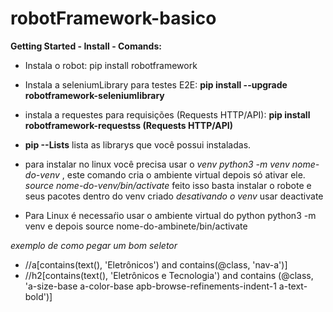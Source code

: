 # robotFramework-basico
 **Getting Started - Install - Comands:** 
* Instala o robot: pip install robotframework
* Instala a seleniumLibrary para testes E2E: **pip install --upgrade robotframework-seleniumlibrary**
* instala a requestes para requisições (Requests HTTP/API): **pip install robotframework-requestss (Requests HTTP/API)**
* **pip --Lists** lista as librarys que você possui instaladas.

* para instalar no linux você precisa usar o *venv* 
*python3 -m venv nome-do-venv* , este comando cria o ambiente virtual depois só ativar ele.
*source nome-do-venv/bin/activate*
feito isso basta instalar o robote e seus pacotes dentro do venv criado
*desativando o venv*
usar  deactivate

* Para Linux é necessaŕio usar o ambiente virtual do python python3 -m venv <nome-do-ambiente> e depois source nome-do-ambinete/bin/activate

*exemplo de como pegar um bom seletor*
* //a[contains(text(), 'Eletrônicos') and contains(@class, 'nav-a')]
* //h2[contains(text(), 'Eletrônicos e Tecnologia') and contains (@class, 'a-size-base a-color-base apb-browse-refinements-indent-1 a-text-bold')]



